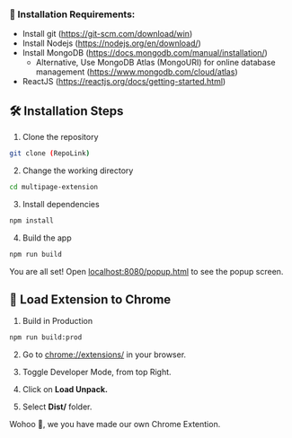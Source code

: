 ### 📝 Installation Requirements:

-   Install git (https://git-scm.com/download/win)
-   Install Nodejs (https://nodejs.org/en/download/)
-   Install MongoDB (https://docs.mongodb.com/manual/installation/)
    -   Alternative, Use MongoDB Atlas (MongoURI) for online database management (https://www.mongodb.com/cloud/atlas)
-   ReactJS (https://reactjs.org/docs/getting-started.html)

## 🛠️ Installation Steps

1. Clone the repository

```bash
git clone (RepoLink)
```

2. Change the working directory

```bash
cd multipage-extension
```

3. Install dependencies

```bash
npm install
```

4. Build the app

```bash
npm run build
```

You are all set! Open [localhost:8080/popup.html](http://localhost:8080/popup.html) to see the popup screen.

## 🎉 Load Extension to Chrome

1. Build in Production

```bash
npm run build:prod
```

2. Go to [chrome://extensions/](chrome://extensions/) in your browser.

3. Toggle Developer Mode, from top Right.

4. Click on **Load Unpack.**

5. Select **Dist/** folder.

Wohoo 🥳, we you have made our own Chrome Extention.
